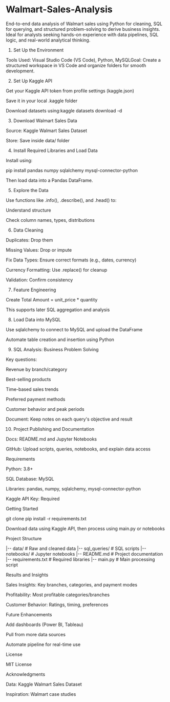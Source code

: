 # Walmart-Sales-Analysis
End-to-end data analysis of Walmart sales using Python for cleaning, SQL for querying, and structured problem-solving to derive business insights. Ideal for analysts seeking hands-on experience with data pipelines, SQL logic, and real-world analytical thinking.

1. Set Up the Environment

Tools Used: Visual Studio Code (VS Code), Python, MySQLGoal: Create a structured workspace in VS Code and organize folders for smooth development.

2. Set Up Kaggle API

Get your Kaggle API token from profile settings (kaggle.json)

Save it in your local .kaggle folder

Download datasets using:kaggle datasets download -d <dataset-path>

3. Download Walmart Sales Data

Source: Kaggle Walmart Sales Dataset

Store: Save inside data/ folder

4. Install Required Libraries and Load Data

Install using:

pip install pandas numpy sqlalchemy mysql-connector-python

Then load data into a Pandas DataFrame.

5. Explore the Data

Use functions like .info(), .describe(), and .head() to:

Understand structure

Check column names, types, distributions

6. Data Cleaning

Duplicates: Drop them

Missing Values: Drop or impute

Fix Data Types: Ensure correct formats (e.g., dates, currency)

Currency Formatting: Use .replace() for cleanup

Validation: Confirm consistency

7. Feature Engineering

Create Total Amount = unit_price * quantity

This supports later SQL aggregation and analysis

8. Load Data into MySQL

Use sqlalchemy to connect to MySQL and upload the DataFrame

Automate table creation and insertion using Python

9. SQL Analysis: Business Problem Solving

Key questions:

Revenue by branch/category

Best-selling products

Time-based sales trends

Preferred payment methods

Customer behavior and peak periods

Document: Keep notes on each query's objective and result

10. Project Publishing and Documentation

Docs: README.md and Jupyter Notebooks

GitHub: Upload scripts, queries, notebooks, and explain data access

Requirements

Python: 3.8+

SQL Database: MySQL

Libraries: pandas, numpy, sqlalchemy, mysql-connector-python

Kaggle API Key: Required

Getting Started

git clone <repo-url>
pip install -r requirements.txt

Download data using Kaggle API, then process using main.py or notebooks

Project Structure

|-- data/              # Raw and cleaned data
|-- sql_queries/       # SQL scripts
|-- notebooks/         # Jupyter notebooks
|-- README.md          # Project documentation
|-- requirements.txt   # Required libraries
|-- main.py            # Main processing script

Results and Insights

Sales Insights: Key branches, categories, and payment modes

Profitability: Most profitable categories/branches

Customer Behavior: Ratings, timing, preferences

Future Enhancements

Add dashboards (Power BI, Tableau)

Pull from more data sources

Automate pipeline for real-time use

License

MIT License

Acknowledgments

Data: Kaggle Walmart Sales Dataset

Inspiration: Walmart case studies
